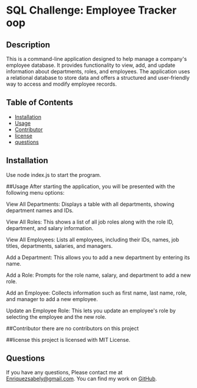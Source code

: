 # SQL Challenge: Employee Tracker oop

  ## Description 
  This is a command-line application designed to help manage a company's employee database. It provides functionality to view, add, and update information about departments, roles, and employees. The application uses a relational database to store data and offers a structured and user-friendly way to access and modify employee records.
  
  ## Table of Contents
  - [Installation](#Installation)
  - [Usage](#Usage)
  - [Contributor](#Contributor)
  - [license](#license)
  - [questions](#questions)

  ## Installation
  Use node index.js to start the program.


  ##Usage
 After starting the application, you will be presented with the following menu options:

View All Departments: Displays a table with all departments, showing department names and IDs.

View All Roles: This shows a list of all job roles along with the role ID, department, and salary information.

View All Employees: Lists all employees, including their IDs, names, job titles, departments, salaries, and managers.

Add a Department: This allows you to add a new department by entering its name.

Add a Role: Prompts for the role name, salary, and department to add a new role.

Add an Employee: Collects information such as first name, last name, role, and manager to add a new employee.

Update an Employee Role: This lets you update an employee's role by selecting the employee and the new role.

  ##Contributor
  there are no contributors on this project

  ##license
  this project is licensed with MIT License.

  ## Questions 
  If you have any questions, Please contact me at Enriquezsabely@gmail.com.
  You can find my work on [GitHub](http://github.com/sabenri).
